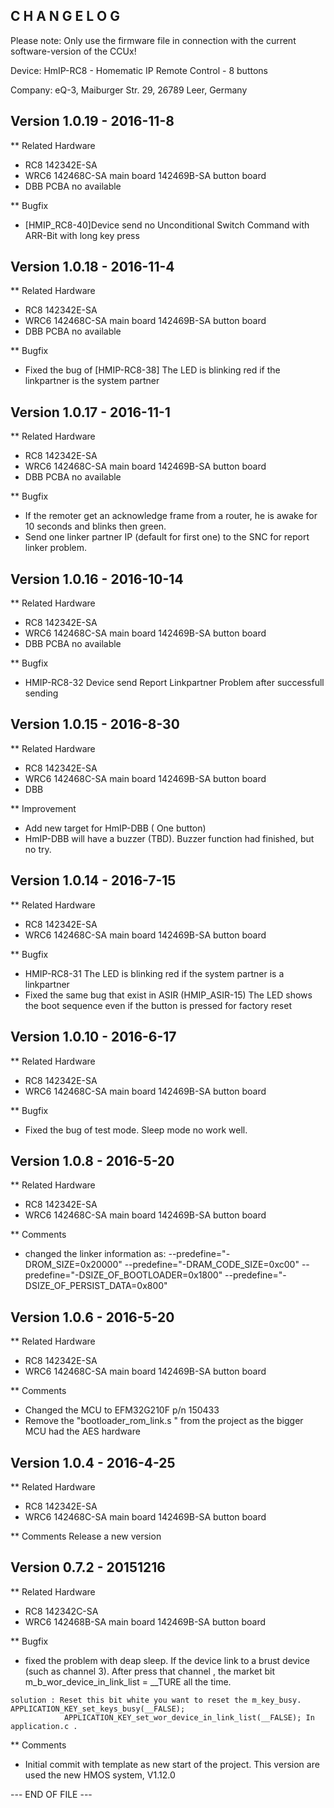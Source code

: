 ﻿C H A N G E L O G
-----------------

Please note: Only use the firmware file in connection with the current software-version
of the CCUx!

Device: HmIP-RC8 - Homematic IP Remote Control - 8 buttons

Company: eQ-3, Maiburger Str. 29, 26789 Leer, Germany



Version 1.0.19 - 2016-11-8
--------------------------------------------------------------
 
** Related Hardware
   * RC8  142342E-SA 
   * WRC6 142468C-SA   main board
          142469B-SA   button board
   * DBB  PCBA no available
   
** Bugfix 
   * [HMIP_RC8-40]Device send no Unconditional Switch Command with ARR-Bit with long key press
 
Version 1.0.18 - 2016-11-4
--------------------------------------------------------------
 
** Related Hardware
   * RC8  142342E-SA 
   * WRC6 142468C-SA   main board
          142469B-SA   button board
   * DBB  PCBA no available
   
** Bugfix 
   * Fixed the bug of [HMIP-RC8-38] The LED is blinking red if the linkpartner is the system partner
 
Version 1.0.17 - 2016-11-1
--------------------------------------------------------------
 
** Related Hardware
   * RC8  142342E-SA 
   * WRC6 142468C-SA   main board
          142469B-SA   button board
   * DBB  PCBA no available
   
** Bugfix 
   * If the remoter get an acknowledge frame from a router, he is awake for 10 seconds and blinks then green.
   * Send one linker partner IP (default for first one) to the SNC for report linker problem.
 
Version 1.0.16 - 2016-10-14
--------------------------------------------------------------
 
** Related Hardware
   * RC8  142342E-SA 
   * WRC6 142468C-SA   main board
          142469B-SA   button board
   * DBB  PCBA no available
   
** Bugfix 
   * HMIP-RC8-32 Device send Report Linkpartner Problem after successfull sending
   
Version 1.0.15 - 2016-8-30
--------------------------------------------------------------
 
** Related Hardware
   * RC8  142342E-SA 
   * WRC6 142468C-SA   main board
          142469B-SA   button board
   * DBB  
   
** Improvement
   * Add new target for HmIP-DBB ( One button)
   * HmIP-DBB will have a buzzer (TBD). Buzzer function had finished, but no try.
 
 
 
Version 1.0.14 - 2016-7-15
--------------------------------------------------------------
 
** Related Hardware
   * RC8  142342E-SA 
   * WRC6 142468C-SA   main board
          142469B-SA   button board
    
** Bugfix 
   * HMIP-RC8-31 The LED is blinking red if the system partner is a linkpartner
   * Fixed the same bug that exist in ASIR 
     (HMIP_ASIR-15) The LED shows the boot sequence even if the button is pressed for factory reset
 

Version 1.0.10 - 2016-6-17
--------------------------------------------------------------
 
** Related Hardware
   * RC8  142342E-SA 
   * WRC6 142468C-SA   main board
          142469B-SA   button board
    
 
** Bugfix 
   * Fixed the bug of test mode. Sleep mode no work well.
 
Version 1.0.8 - 2016-5-20
--------------------------------------------------------------
 
** Related Hardware
   * RC8  142342E-SA 
   * WRC6 142468C-SA   main board
          142469B-SA   button board
    
 
** Comments 
   * changed the linker information as:
   --predefine="-DROM_SIZE=0x20000"
   --predefine="-DRAM_CODE_SIZE=0xc00"
   --predefine="-DSIZE_OF_BOOTLOADER=0x1800"
   --predefine="-DSIZE_OF_PERSIST_DATA=0x800"
 
 
Version 1.0.6 - 2016-5-20
--------------------------------------------------------------
 
** Related Hardware
   * RC8  142342E-SA 
   * WRC6 142468C-SA   main board
          142469B-SA   button board
    
 
** Comments 
   * Changed the MCU to EFM32G210F p/n 150433
   * Remove the "bootloader_rom_link.s " from the project as the bigger MCU had the AES hardware
 
 
 
Version 1.0.4 - 2016-4-25
--------------------------------------------------------------
 
** Related Hardware
   * RC8  142342E-SA 
   * WRC6 142468C-SA   main board
          142469B-SA   button board
    
 
** Comments 
   Release a new version
 
Version 0.7.2 - 20151216
--------------------------------------------------------------
 
** Related Hardware
   * RC8  142342C-SA 
   * WRC6 142468B-SA   main board
          142469B-SA   button board
    
 
** Bugfix
   * fixed the problem with deap sleep. 
     If the device link to a brust device (such as channel 3). After press that channel , the market bit m_b_wor_device_in_link_list = __TURE all the time. 
    
    solution : Reset this bit white you want to reset the m_key_busy. APPLICATION_KEY_set_keys_busy(__FALSE);
                APPLICATION_KEY_set_wor_device_in_link_list(__FALSE); In application.c .
    
 
** Comments 
   * Initial commit with template as new start of the project.
    This version are used the new HMOS system, V1.12.0
    
--- END OF FILE ---

